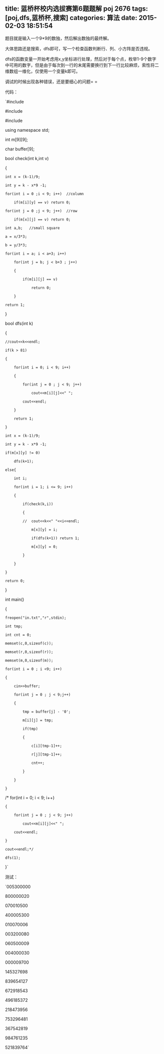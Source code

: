 title: 蓝桥杯校内选拔赛第6题题解 poj 2676
tags: [poj,dfs,蓝桥杯,搜索]
categories: 算法
date: 2015-02-03 18:51:54
---

题目就是输入一个9*9的数独，然后解出数独的最终解。

大体思路还是搜索，dfs即可，写一个检查函数判断行、列、小方阵是否违规。

dfs的函数变量一开始考虑用x,y坐标进行处理，然后对于每个点，枚举1-9个数字中可用的数字，但是由于每次到一行的末尾需要换行到下一行比较麻烦，索性将二维数组一维化，仅使用一个变量k即可。

<!--more-->

调试的时候出现各种错误，还是要细心的问题= =

代码：

`#include <iostream>

#include <cstdio>

#include <cstring>

using namespace std;

int m[9][9];

char buffer[9]; 

bool check(int k,int v)

{

	int x = (k-1)/9;

	int y = k - x*9 -1;

	for(int i = 0 ;i < 9; i++)  //column

		if(m[i][y] == v) return 0;

	for(int j = 0 ;j < 9; j++)  //row

		if(m[x][j] == v) return 0;

	int a,b;   //small square

	a = x/3*3;

	b = y/3*3;

	for(int i = a; i < a+3; i++)

		for(int j = b; j < b+3 ; j++)

		{

			if(m[i][j] == v)

				return 0;

		}

	return 1;

}

bool dfs(int k)

{

	//cout<<k<<endl;

	if(k > 81)

	{

		for(int i = 0; i < 9; i++)

		{

			for(int j = 0 ; j < 9; j++)

				cout<<m[i][j]<<" ";

			cout<<endl;

		}		

		return 1;

	}

	int x = (k-1)/9;

	int y = k - x*9 -1;

	if(m[x][y] != 0)

		dfs(k+1);

	else{

		int i;

		for(int i = 1; i <= 9; i++)

		{

			if(check(k,i))

			{

			//	cout<<k<<" "<<i<<endl;

				m[x][y] = i;

				if(dfs(k+1)) return 1;

				m[x][y] = 0;

			}

		}	

	}

	return 0;

}

int main()

{

	freopen("in.txt","r",stdin);

	int tmp;

	int cnt = 0;

	memset(c,0,sizeof(c));

	memset(r,0,sizeof(r));

	memset(m,0,sizeof(m));

	for(int i = 0 ; i <9; i++)

	{

		cin>>buffer;

		for(int j = 0 ; j < 9;j++)

		{

			tmp = buffer[j] - '0';

			m[i][j] = tmp;

			if(tmp)

			{

				c[i][tmp-1]++;

				r[j][tmp-1]++;

				cnt++;				

			}				

		}

	} 

/*	for(int i = 0; i < 9; i++)

	{

		for(int j = 0 ; j < 9; j++)

			cout<<m[i][j]<<" ";

		cout<<endl;

	}

	cout<<endl;*/

	dfs(1);

}`

测试：

`005300000

800000020

070010500

400005300

010070006

003200080

060500009

004000030

000009700

145327698

839654127

672918543

496185372

218473956

753296481

367542819

984761235

521839764`